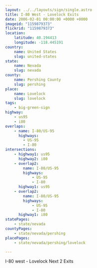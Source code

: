 ```yaml
---
layout: ../../layouts/sign/single.astro
title: I-80 West - Lovelock Exits
date: 2006-02-01 00:00:00 +0000 +0000
imageid: "1159879373"
flickrid: "1159879373"
location:
    latitude: 40.194413
    longitude: -118.445191
country:
    name: United States
    slug: united-states
state:
    name: Nevada
    slug: nevada
county:
    name: Pershing County
    slug: pershing
place:
    name: Lovelock
    slug: lovelock
tags:
    - big-green-sign
highway:
    - us95
    - i80
overlaps:
    - name: I-80/US-95
      highways:
        - US-95
        - I-80
intersections:
    - highway1: us95
      highway2: i80
    - overlap2:
        name: I-80/US-95
        highways:
            - US-95
            - I-80
      highway1: us95
    - overlap2:
        name: I-80/US-95
        highways:
            - US-95
            - I-80
      highway1: i80
statePages:
    - state/nevada
countyPages:
    - state/nevada/pershing
placePages:
    - state/nevada/pershing/lovelock

---
```

I-80 west - Lovelock Next 2 Exits